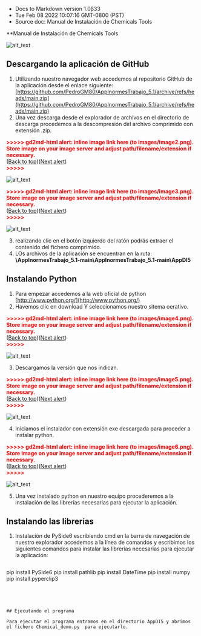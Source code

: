 
* Docs to Markdown version 1.0β33
* Tue Feb 08 2022 10:07:16 GMT-0800 (PST)
* Source doc: Manual de Instalación de  Chemicals Tools

**Manual de Instalación de  Chemicals Tools




![alt_text](images/image1.png "image_tooltip")


## Descargando la aplicación de GitHub



1. Utilizando nuestro navegador web accedemos al repositorio GitHub de la aplicación desde el enlace siguiente: [https://github.com/PedroGM80/AppInormesTrabajo_5.1/archive/refs/heads/main.zip](https://github.com/PedroGM80/AppInormesTrabajo_5.1/archive/refs/heads/main.zip)
2. Una vez descarga desde el explorador de archivos en el directorio de descarga procedemos a la descompresión del archivo comprimido con extensión .zip.

    

<p id="gdcalert2" ><span style="color: red; font-weight: bold">>>>>>  gd2md-html alert: inline image link here (to images/image2.png). Store image on your image server and adjust path/filename/extension if necessary. </span><br>(<a href="#">Back to top</a>)(<a href="#gdcalert3">Next alert</a>)<br><span style="color: red; font-weight: bold">>>>>> </span></p>


![alt_text](images/image2.png "image_tooltip")


<p id="gdcalert3" ><span style="color: red; font-weight: bold">>>>>>  gd2md-html alert: inline image link here (to images/image3.png). Store image on your image server and adjust path/filename/extension if necessary. </span><br>(<a href="#">Back to top</a>)(<a href="#gdcalert4">Next alert</a>)<br><span style="color: red; font-weight: bold">>>>>> </span></p>


![alt_text](images/image3.png "image_tooltip")


3. realizando clic en el botón izquierdo del ratón podrás extraer el contenido del fichero comprimido.
4. LOs archivos de la aplicación se encuentran en la ruta: **\AppInormesTrabajo_5.1-main\AppInormesTrabajo_5.1-main\AppDI5**


## Instalando Python



1. Para empezar accedemos a la web  oficial de python [http://www.python.org/](http://www.python.org/) 
2. Havemos clic en download Y seleccionamos nuestro sitema oerativo.

    

<p id="gdcalert4" ><span style="color: red; font-weight: bold">>>>>>  gd2md-html alert: inline image link here (to images/image4.png). Store image on your image server and adjust path/filename/extension if necessary. </span><br>(<a href="#">Back to top</a>)(<a href="#gdcalert5">Next alert</a>)<br><span style="color: red; font-weight: bold">>>>>> </span></p>


![alt_text](images/image4.png "image_tooltip")


3. Descargamos la versión que nos indican.

    

<p id="gdcalert5" ><span style="color: red; font-weight: bold">>>>>>  gd2md-html alert: inline image link here (to images/image5.png). Store image on your image server and adjust path/filename/extension if necessary. </span><br>(<a href="#">Back to top</a>)(<a href="#gdcalert6">Next alert</a>)<br><span style="color: red; font-weight: bold">>>>>> </span></p>


![alt_text](images/image5.png "image_tooltip")


4. Iniciamos el instalador con extensión exe descargada para proceder a instalar python.

    

<p id="gdcalert6" ><span style="color: red; font-weight: bold">>>>>>  gd2md-html alert: inline image link here (to images/image6.png). Store image on your image server and adjust path/filename/extension if necessary. </span><br>(<a href="#">Back to top</a>)(<a href="#gdcalert7">Next alert</a>)<br><span style="color: red; font-weight: bold">>>>>> </span></p>


![alt_text](images/image6.png "image_tooltip")


5. Una vez instalado python en nuestro equipo procederemos a la instalación de las librerías necesarias para ejecutar la aplicación.


## Instalando las librerías



1. Instalación de PySide6 escribiendo cmd en la barra de navegación de nuestro explorador accedemos a la línea de comandos y escribimos los siguientes comandos para instalar las librerias necesarias para ejecutar la aplicación:

    ```
 pip install PySide6
 pip install pathlib
 pip install DateTime
 pip install numpy
 pip install pyperclip3
```




## Ejecutando el programa

Para ejecutar el programa entramos en el directorio	AppDI5 y abrimos el fichero Chemical_demo.py  para ejecutarlo. 
